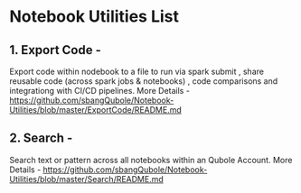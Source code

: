 # Notebook Utilities List

## 1. Export Code - 
Export code within nodebook to a file to run via spark submit , share reusable code (across spark jobs & notebooks) , code comparisons and integrationg with CI/CD pipelines.
More Details - https://github.com/sbangQubole/Notebook-Utilities/blob/master/ExportCode/README.md

## 2. Search - 
Search text or pattern across all notebooks within an Qubole Account. 
More Details - https://github.com/sbangQubole/Notebook-Utilities/blob/master/Search/README.md
